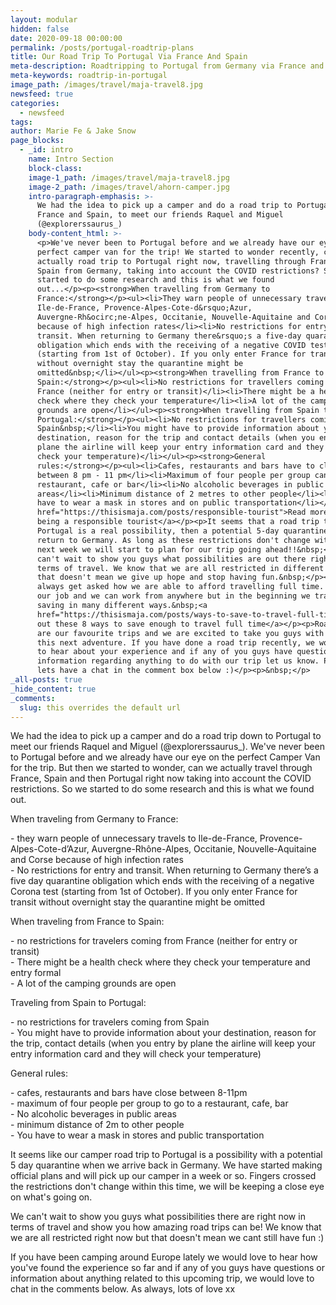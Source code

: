 ```yaml
---
layout: modular
hidden: false
date: 2020-09-18 00:00:00
permalink: /posts/portugal-roadtrip-plans
title: Our Road Trip To Portugal Via France And Spain
meta-description: Roadtripping to Portugal from Germany via France and Spain
meta-keywords: roadtrip-in-portugal
image_path: /images/travel/maja-travel8.jpg
newsfeed: true
categories:
  - newsfeed
tags:
author: Marie Fe & Jake Snow
page_blocks:
  - _id: intro
    name: Intro Section
    block-class:
    image-1_path: /images/travel/maja-travel8.jpg
    image-2_path: /images/travel/ahorn-camper.jpg
    intro-paragraph-emphasis: >-
      We had the idea to pick up a camper and do a road trip to Portugal, via
      France and Spain, to meet our friends Raquel and Miguel
      (@explorerssaurus_)
    body-content_html: >-
      <p>We've never been to Portugal before and we already have our eye on the
      perfect camper van for the trip! We started to wonder recently, can we
      actually road trip to Portugal right now, travelling through France and
      Spain from Germany, taking into account the COVID restrictions? So, we
      started to do some research and this is what we found
      out...</p><p><strong>When travelling from Germany to
      France:</strong></p><ul><li>They warn people of unnecessary travels to
      Ile-de-France, Provence-Alpes-Cote-d&rsquo;Azur,
      Auvergne-Rh&ocirc;ne-Alpes, Occitanie, Nouvelle-Aquitaine and Corse
      because of high infection rates</li><li>No restrictions for entry and
      transit. When returning to Germany there&rsquo;s a five-day quarantine
      obligation which ends with the receiving of a negative COVID test
      (starting from 1st of October). If you only enter France for transit
      without overnight stay the quarantine might be
      omitted&nbsp;</li></ul><p><strong>When travelling from France to
      Spain:</strong></p><ul><li>No restrictions for travellers coming from
      France (neither for entry or transit)</li><li>There might be a health
      check where they check your temperature</li><li>A lot of the camping
      grounds are open</li></ul><p><strong>When travelling from Spain to
      Portugal:</strong></p><ul><li>No restrictions for travellers coming from
      Spain&nbsp;</li><li>You might have to provide information about your
      destination, reason for the trip and contact details (when you enter by
      plane the airline will keep your entry information card and they will
      check your temperature)</li></ul><p><strong>General
      rules:</strong></p><ul><li>Cafes, restaurants and bars have to close
      between 8 pm - 11 pm</li><li>Maximum of four people per group can go to a
      restaurant, cafe or bar</li><li>No alcoholic beverages in public
      areas</li><li>Minimum distance of 2 metres to other people</li><li>You
      have to wear a mask in stores and on public transportation</li></ul><p><a
      href="https://thisismaja.com/posts/responsible-tourist">Read more about
      being a responsible tourist</a></p><p>It seems that a road trip to
      Portugal is a real possibility, then a potential 5-day quarantine when we
      return to Germany. As long as these restrictions don't change within the
      next week we will start to plan for our trip going ahead!!&nbsp;</p><p>We
      can't wait to show you guys what possibilities are out there right now in
      terms of travel. We know that we are all restricted in different ways but
      that doesn't mean we give up hope and stop having fun.&nbsp;</p><p>We
      always get asked how we are able to afford travelling full time. Now it is
      our job and we can work from anywhere but in the beginning we travelled by
      saving in many different ways.&nbsp;<a
      href="https://thisismaja.com/posts/ways-to-save-to-travel-full-time">Check
      out these 8 ways to save enough to travel full time</a></p><p>Road trips
      are our favourite trips and we are excited to take you guys with us on
      this next adventure. If you have done a road trip recently, we would love
      to hear about your experience and if any of you guys have questions or
      information regarding anything to do with our trip let us know. Please
      lets have a chat in the comment box below :)</p><p>&nbsp;</p>
_all-posts: true
_hide_content: true
_comments:
  slug: this overrides the default url
---
```


We had the idea to pick up a camper and do a road trip down to Portugal to meet our friends Raquel and Miguel (@explorerssaurus\_). We've never been to Portugal before and we already have our eye on the perfect Camper Van for the trip. But then we started to wonder, can we actually travel through France, Spain and then Portugal right now taking into account the COVID restrictions. So we started to do some research and this is what we found out.

When traveling from Germany to France:

\- they warn people of unnecessary travels to Ile-de-France, Provence-Alpes-Cote-d’Azur, Auvergne-Rh&ocirc;ne-Alpes, Occitanie, Nouvelle-Aquitaine and Corse because of high infection rates<br>\- No restrictions for entry and transit. When returning to Germany there’s a five day quarantine obligation which ends with the receiving of a negative Corona test (starting from 1st of October). If you only enter France for transit without overnight stay the quarantine might be omitted&nbsp;

When traveling from France to Spain:

\- no restrictions for travelers coming from France (neither for entry or transit)<br>\- There might be a health check where they check your temperature and entry formal<br>\- A lot of the camping grounds are open

Traveling from Spain to Portugal:

\- no restrictions for travelers coming from Spain&nbsp;<br>\- You might have to provide information about your destination, reason for the trip, contact details (when you entry by plane the airline will keep your entry information card and they will check your temperature)

General rules:

\- cafes, restaurants and bars have close between 8-11pm<br>\- maximum of four people per group to go to a restaurant, cafe, bar<br>\- No alcoholic beverages in public areas<br>\- minimum distance of 2m to other people&nbsp;<br>\- You have to wear a mask in stores and public transportation

It seems like our camper road trip to Portugal is a possibility with a potential 5 day quarantine when we arrive back in Germany. We have started making official plans and will pick up our camper in a week or so. Fingers crossed the restrictions don't change within this time, we will be keeping a close eye on what's going on.

We can't wait to show you guys what possibilities there are right now in terms of travel and show you how amazing road trips can be\! We know that we are all restricted right now but that doesn't mean we cant still have fun :)

If you have been camping around Europe lately we would love to hear how you've found the experience so far and if any of you guys have questions or information about anything related to this upcoming trip, we would love to chat in the comments below. As always, lots of love xx&nbsp;

&nbsp;

&nbsp;